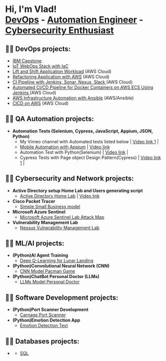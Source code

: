 <h1>Hi, I'm Vlad! <br/><a href="https://github.com/Vlad774">DevOps</a> - <a href=""> Automation Engineer</a> - <a href="">Cybersecurity Enthusiast</a>

<h2>👨‍💻 DevOps projects:</h2>


  - [IBM Capstone](https://github.com/Vlad774/devops-capstone-project)
  - [IoT WebOps Stack with IaC](https://github.com/Vlad774/IoT-WebOps-Stack-with-IaC) 
  - [Lift and Shift Application Workload](https://github.com/Vlad774/Lift_and_Shift) (AWS Cloud)
  - [Refactoring Application with AWS](https://github.com/Vlad774/AWS_Rearch_Web_App_on_Cloud_PAAS_SAAS/blob/main/README.md) (AWS Cloud)
  - [CI Pipeline with Jenkins, Sonar, Nexus, Slack ](https://github.com/Vlad774/CI_Jenkins_Sonar_Nexus_Slack) (AWS Cloud)
  - [Automated CI/CD Pipeline for Docker Containers on AWS ECS Using Jenkins ](https://github.com/Vlad774/Docker-CICD-Pipeline-in-Jenkins-and-ECS/blob/main/README.md) (AWS Cloud)
  - [AWS Infrastructure Automation with Ansible](https://github.com/Vlad774/Ansible_and_AWS) (AWS/Ansible)
  - [CICD on AWS](https://github.com/Vlad774/CICD_on_AWS) (AWS Cloud)
 
<h2>👨‍💻 QA Automation projects:</h2>

- <b>Automation Tests (Selenium, Cypress, JavaScript, Appium, JSON, Python) </b>
  - My Vimeo channel with Automated tests listed below | [Video link 1](https://vimeo.com/user199007084) |
  - [Mobile Automation with Appium](https://github.com/Vlad774/Mobile-Automation-with-Appium) | [Video link](https://vimeo.com/manage/videos/905355607)
  - Automation Test with Python(Selenium) | [Video link](https://vimeo.com/820757696) |
  - Cypress Tests with Page object Design Pattern(Cypress) | [Video link 1](https://vimeo.com/user199007084) |



<h2>👨‍💻 Cybersecurity and Network projects:</h2>

- <b>Active Directory setup Home Lab and Users generating script</b>
  - [Active Directory Home Lab](https://github.com/Vlad774/ActiveDirectoryLab) | [Video link](https://www.youtube.com/watch?v=wGJSgqEzM0w&ab_channel=VladCybersecurity)
- <b>Cisco Packet Tracer</b>
  - [Simple Small Business model](https://github.com/Vlad774/Cisco-Packet-Tracer-Small-Business-model)
- <b>Microsoft Azure Sentinel</b>
  - [Microsoft Azure Sentinel Lab Attack Map](https://github.com/Vlad774/Microsoft-Azure-Sentinel-Lab-Attack-Map/blob/main/README.md)
- <b>Vulnerability Management Lab</b>
  - [Nessus Vulnerability Management Lab](https://github.com/Vlad774/Nessus-Vulnerability-Management-Lab)




<h2>👨‍💻 ML/AI projects:</h2>

- <b>(Python)AI Agent Training</b>
  - [Deep Q-Learning for Lunar Landing](https://github.com/Vlad774/Deep-Q-Learning-for-Lunar-Landing)
- <b>(Python)Convolutional Neural Network (CNN)</b>
  - [CNN Model Pacman Game](https://github.com/Vlad774/CNN-model-Pacman-game)
- <b>(Python)ChatBot Personal Doctor (LLMs)</b>
  - [LLMs Model Personal Doctor](https://github.com/Vlad774/ChatBot---Personal-Doctor-LLMs-)




<h2>👨‍💻 Software Development projects:</h2>


- <b>(Python)Port Scanner Development</b>
  - [Carnage Port Scanner](https://github.com/Vlad774/Port-Scanner-Carnage/blob/main/README.md)
- <b>(Python)Emotion Detection App</b>
  - [Emotion Detection Text](https://github.com/Vlad774/Emotion-Detection/blob/main/README.md)




 



<h2>👨‍💻 Databases projects:</h2>

- <b></b>
  - [SQL](https://github.com/Vlad774/SQL)




[twitter]: https://twitter.com/joshmadakor
[youtube]: https://www.youtube.com/c/joshmadakor
[instagram]: https://www.instagram.com/joshmadakor/
[linkedin]: https://linkedin.com/in/joshmadakor

<!--
**joshmadakor1/joshmadakor1** is a ✨ _special_ ✨ repository because its `README.md` (this file) appears on your GitHub profile.

Here are some ideas to get you started:

- 🔭 I’m currently working on ...
- 🌱 I’m currently learning ...
- 👯 I’m looking to collaborate on ...
- 🤔 I’m looking for help with ...
- 💬 Ask me about ...
- 📫 How to reach me: ...
- 😄 Pronouns: ...
- ⚡ Fun fact: ...
-->
